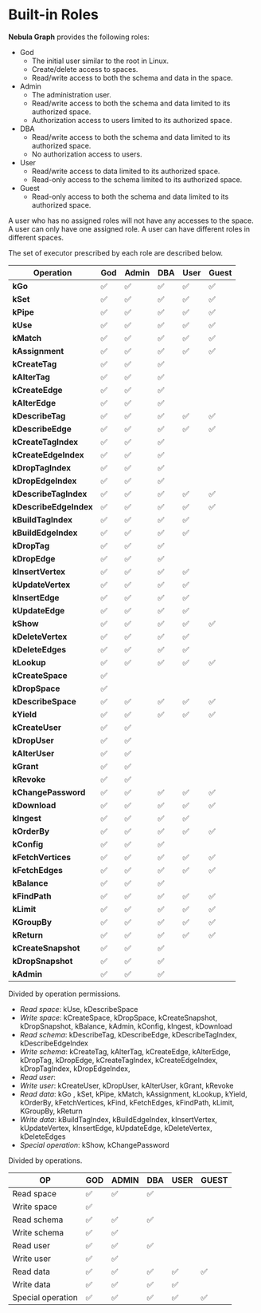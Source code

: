 # Built-in Roles

**Nebula Graph** provides the following roles:

- God
  - The initial user similar to the root in Linux.
  - Create/delete access to spaces.
  - Read/write access to both the schema and data in the space.
- Admin
  - The administration user.
  - Read/write access to both the schema and data limited to its authorized space.
  - Authorization access to users limited to its authorized space.
- DBA
  - Read/write access to both the schema and data limited to its authorized space.
  - No authorization access to users.
- User
  - Read/write access to data limited to its authorized space.
  - Read-only access to the schema limited to its authorized space.
- Guest
  - Read-only access to both the schema and data limited to its authorized space.

A user who has no assigned roles will not have any accesses to the space. A user can only have one assigned role. A user can have different roles in different spaces.

The set of executor prescribed by each role are described below.

| Operation | God | Admin | DBA | User | Guest |
| --- | --- | --- | --- | --- | --- |
| **kGo** | ✅ | ✅ | ✅ | ✅ | ✅ |
| **kSet** | ✅ | ✅ | ✅ | ✅ | ✅ |
| **kPipe** | ✅ | ✅ | ✅ | ✅ | ✅ |
| **kUse** | ✅ | ✅ | ✅ | ✅ | ✅ |
| **kMatch** | ✅ | ✅ | ✅ | ✅ | ✅ |
| **kAssignment** | ✅ | ✅ | ✅ | ✅ | ✅ |
| **kCreateTag** | ✅ | ✅ | ✅ |  |  |
| **kAlterTag** | ✅ | ✅ | ✅ |  |  |
| **kCreateEdge** | ✅ | ✅ | ✅ |  |  |
| **kAlterEdge** | ✅ | ✅ | ✅ |  |  |
| **kDescribeTag** | ✅ | ✅ | ✅ | ✅ | ✅ |
| **kDescribeEdge** | ✅ | ✅ | ✅ | ✅ | ✅ |
| **kCreateTagIndex** | ✅ | ✅ | ✅ |  |  |
| **kCreateEdgeIndex** | ✅ | ✅ | ✅ |  |  |
| **kDropTagIndex** | ✅ | ✅ | ✅ |  |  |
| **kDropEdgeIndex** | ✅ | ✅ | ✅ |  |  |
| **kDescribeTagIndex** | ✅ | ✅ | ✅ | ✅ | ✅ |
| **kDescribeEdgeIndex** | ✅ | ✅ | ✅ | ✅ | ✅ |
| **kBuildTagIndex** | ✅ | ✅ | ✅ | ✅ |  |
| **kBuildEdgeIndex** | ✅ | ✅ | ✅ | ✅ |  |
| **kDropTag** | ✅ | ✅ | ✅ |  |  |
| **kDropEdge** | ✅ | ✅ | ✅ |  |  |
| **kInsertVertex** | ✅ | ✅ | ✅ | ✅ |  |
| **kUpdateVertex** | ✅ | ✅ | ✅ | ✅ |  |
| **kInsertEdge** | ✅ | ✅ | ✅ | ✅ |  |
| **kUpdateEdge** | ✅ | ✅ | ✅ | ✅ |  |
| **kShow** | ✅ | ✅ | ✅ | ✅ | ✅ |
| **kDeleteVertex** | ✅ | ✅ | ✅ | ✅ |  |
| **kDeleteEdges** | ✅ | ✅ | ✅ | ✅ |  |
| **kLookup** | ✅ | ✅ | ✅ | ✅ | ✅ |
| **kCreateSpace** | ✅ |  |  |  |  |
| **kDropSpace** | ✅ |  |  |  |  |
| **kDescribeSpace** | ✅ | ✅ | ✅ | ✅ | ✅ |
| **kYield** | ✅ | ✅ | ✅ | ✅ | ✅ |
| **kCreateUser** | ✅ | ✅ |  |  |  |
| **kDropUser** | ✅ | ✅ |  |  |  |
| **kAlterUser** | ✅ | ✅ |  |  |  |
| **kGrant** | ✅ | ✅ |  |  |  |
| **kRevoke** | ✅ | ✅ |  |  |  |
| **kChangePassword** | ✅ | ✅ | ✅ | ✅ | ✅ |
| **kDownload** | ✅ | ✅ | ✅ | ✅ | ✅ |
| **kIngest** | ✅ | ✅ | ✅ | ✅ |  |
| **kOrderBy** | ✅ | ✅ | ✅ | ✅ | ✅ |
| **kConfig** | ✅ | ✅ | ✅ |  |  |
| **kFetchVertices** | ✅ | ✅ | ✅ | ✅ | ✅ |
| **kFetchEdges** | ✅ | ✅ | ✅ | ✅ | ✅ |
| **kBalance** | ✅ | ✅ | ✅ |  |  |
| **kFindPath** | ✅ | ✅ | ✅ | ✅ | ✅ |
| **kLimit** | ✅ | ✅ | ✅ | ✅ | ✅ |
| **KGroupBy** | ✅ | ✅ | ✅ | ✅ | ✅ |
| **kReturn** | ✅ | ✅ | ✅ | ✅ | ✅ |
| **kCreateSnapshot** | ✅ | ✅ | ✅ |  |  |
| **kDropSnapshot** | ✅ | ✅ | ✅ |  |  |
| **kAdmin** | ✅ | ✅ | ✅ |  |  |

Divided by operation permissions.

- _Read space_: kUse, kDescribeSpace
- _Write space_: kCreateSpace, kDropSpace, kCreateSnapshot, kDropSnapshot,  kBalance, kAdmin, kConfig, kIngest, kDownload
- _Read schema_: kDescribeTag, kDescribeEdge,  kDescribeTagIndex, kDescribeEdgeIndex
- _Write schema_: kCreateTag, kAlterTag, kCreateEdge,  kAlterEdge, kDropTag, kDropEdge, kCreateTagIndex, kCreateEdgeIndex, kDropTagIndex, kDropEdgeIndex,
- _Read user_:
- _Write user_: kCreateUser, kDropUser, kAlterUser, kGrant, kRevoke
- _Read data_: kGo , kSet, kPipe, kMatch, kAssignment, kLookup, kYield, kOrderBy, kFetchVertices, kFind, kFetchEdges, kFindPath, kLimit, KGroupBy, kReturn
- _Write data_: kBuildTagIndex, kBuildEdgeIndex, kInsertVertex, kUpdateVertex, kInsertEdge, kUpdateEdge, kDeleteVertex, kDeleteEdges
- _Special operation_: kShow, kChangePassword

Divided by operations.

| OP | GOD | ADMIN | DBA | USER | GUEST |
| --- | --- | --- | --- | --- | --- |
| Read space | ✅ | ✅ | ✅ |  |  |
| Write space | ✅ |  |  |  |  |
| Read schema | ✅ | ✅ | ✅ |  |  |
| Write schema | ✅ | ✅ |  |  |  |
| Read user | ✅ | ✅ | ✅ |  |  |
| Write user | ✅ | ✅ |  |  |  |
| Read data | ✅ | ✅ | ✅ | ✅ | ✅ |
| Write data | ✅ | ✅ | ✅ | ✅ |  |
| Special operation | ✅ | ✅ | ✅ | ✅ | ✅ |
